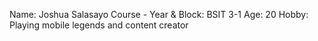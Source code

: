Name: Joshua Salasayo
Course - Year & Block: BSIT 3-1
Age: 20
Hobby: Playing mobile legends and content creator